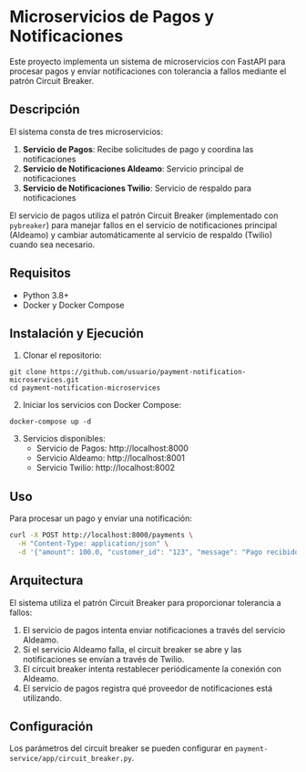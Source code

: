 # Microservicios de Pagos y Notificaciones

Este proyecto implementa un sistema de microservicios con FastAPI para procesar pagos y enviar notificaciones con tolerancia a fallos mediante el patrón Circuit Breaker.

## Descripción

El sistema consta de tres microservicios:

1. **Servicio de Pagos**: Recibe solicitudes de pago y coordina las notificaciones
2. **Servicio de Notificaciones Aldeamo**: Servicio principal de notificaciones
3. **Servicio de Notificaciones Twilio**: Servicio de respaldo para notificaciones

El servicio de pagos utiliza el patrón Circuit Breaker (implementado con `pybreaker`) para manejar fallos en el servicio de notificaciones principal (Aldeamo) y cambiar automáticamente al servicio de respaldo (Twilio) cuando sea necesario.

## Requisitos

- Python 3.8+
- Docker y Docker Compose

## Instalación y Ejecución

1. Clonar el repositorio:
```
git clone https://github.com/usuario/payment-notification-microservices.git
cd payment-notification-microservices
```

2. Iniciar los servicios con Docker Compose:
```
docker-compose up -d
```

3. Servicios disponibles:
   - Servicio de Pagos: http://localhost:8000
   - Servicio Aldeamo: http://localhost:8001
   - Servicio Twilio: http://localhost:8002

## Uso

Para procesar un pago y enviar una notificación:

```bash
curl -X POST http://localhost:8000/payments \
  -H "Content-Type: application/json" \
  -d '{"amount": 100.0, "customer_id": "123", "message": "Pago recibido"}'
```

## Arquitectura

El sistema utiliza el patrón Circuit Breaker para proporcionar tolerancia a fallos:

1. El servicio de pagos intenta enviar notificaciones a través del servicio Aldeamo.
2. Si el servicio Aldeamo falla, el circuit breaker se abre y las notificaciones se envían a través de Twilio.
3. El circuit breaker intenta restablecer periódicamente la conexión con Aldeamo.
4. El servicio de pagos registra qué proveedor de notificaciones está utilizando.

## Configuración

Los parámetros del circuit breaker se pueden configurar en `payment-service/app/circuit_breaker.py`.